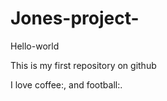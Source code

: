 # Jones-project-

Hello-world

This is my first repository on github

I love coffee:, and football:.
